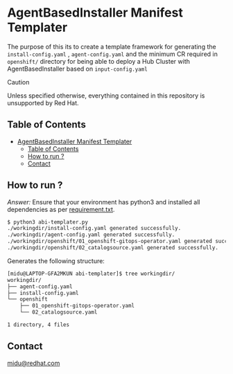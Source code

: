 # AgentBasedInstaller Manifest Templater
The purpose of this its to create a template framework for generating the `install-config.yaml` , `agent-config.yaml` and the minimum CR required in `openshift/` directory for being able to deploy a Hub Cluster with AgentBasedInstaller based on `input-config.yaml` 

> [!CAUTION]
> Unless specified otherwise, everything contained in this repository is unsupported by Red Hat.

## Table of Contents

- [AgentBasedInstaller Manifest Templater](#agentbasedinstaller-manifest-templater)
  - [Table of Contents](#table-of-contents)
  - [How to run ?](#how-to-run-)
  - [Contact](#contact)

## How to run ?

*Answer:* Ensure that your environment has python3 and installed all dependencies as per [requirement.txt](./requirement.txt).

```bash
$ python3 abi-templater.py 
./workingdir/install-config.yaml generated successfully.
./workingdir/agent-config.yaml generated successfully.
./workingdir/openshift/01_openshift-gitops-operator.yaml generated successfully.
./workingdir/openshift/02_catalogsource.yaml generated successfully.
```

Generates the following structure:
```bash
[midu@LAPTOP-GFA2MKUN abi-templater]$ tree workingdir/
workingdir/
├── agent-config.yaml
├── install-config.yaml
└── openshift
    ├── 01_openshift-gitops-operator.yaml
    └── 02_catalogsource.yaml

1 directory, 4 files
```

## Contact

[midu@redhat.com](mihai@redhat.com)
